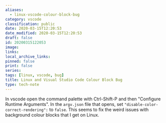 ```yaml
---
aliases:
  - linux-vscode-colour-block-bug
category: vscode
classification: public
date: 2020-03-15T12:20:53
date_modified: 2020-03-15T12:20:53
draft: false
id: 20200315122053
image: 
links: 
local_archive_links: 
pinned: false
print: false
series: 
tags: [linux, vscode, bug]
title: Linux and Visual Studio Code Colour Block Bug
type: tech-note
---
```


In vscode open the command palette with Ctrl-Shift-P and then "Configure Runtime Arguments". In the `argv.json` file that opens, set `"disable-color-correct-rendering":` to `false`. This seems to fix the weird issues with background colour blocks that I get on Linux.

